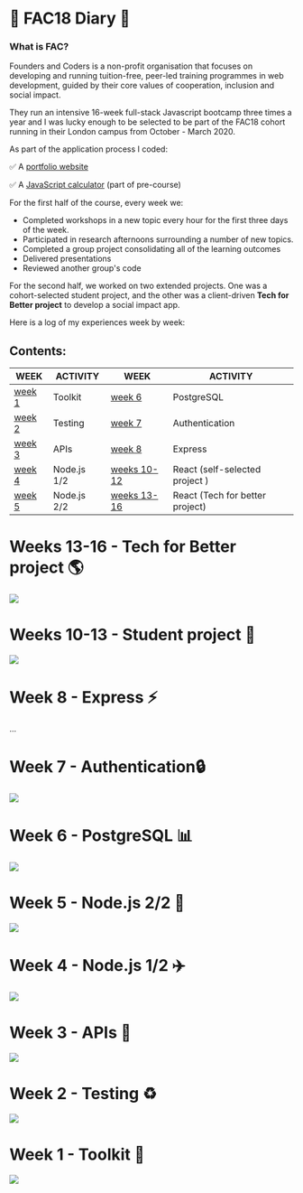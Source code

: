 # 📖 FAC18 Diary 📖

### What is FAC?
Founders and Coders is a non-profit organisation that focuses on developing and running tuition-free, peer-led training programmes in web development, guided by their core values of cooperation, inclusion and social impact.

They run an intensive 16-week full-stack Javascript bootcamp three times a year and I was lucky enough to be selected to be part of the FAC18 cohort running in their London campus from October - March 2020.

As part of the application process I coded:

✅  A [portfolio website](https://renatadev.github.io/FAC/)

✅  A [JavaScript calculator](https://renatadev.github.io/JS-Calculator/) (part of pre-course)

For the first half of the course, every week we:

* Completed workshops in a new topic every hour for the first three days of the week.
* Participated in research afternoons surrounding a number of new topics.
* Completed a group project consolidating all of the learning outcomes
* Delivered presentations
* Reviewed another group's code

For the second half, we worked on two extended projects. One was a cohort-selected student project, and the other was a client-driven **Tech for Better project** to develop a social impact app.

Here is a log of my experiences week by week: 

## Contents: 
| WEEK | ACTIVITY | WEEK | ACTIVITY |
| -------- | -------- | -------- | -------- | 
|  [week 1](#Week-1--Toolkit-)    | Toolkit     | [week 6](#Week-6--PostgreSQL-)     | PostgreSQL     |
|  [week 2](#Week-2--Testing-♻️)    | Testing     | [week 7](#Week-7--Authentication)      | Authentication     |
|  [week 3](#Week-3--APIs-)    | APIs     | [week 8](#Week-8--Express-⚡️)      | Express     |
|  [week 4](#Week-4--Node.js-1/2-✈️)    | Node.js 1/2     | [weeks 10-12](#Weeks-10-13--Student-project-)      | React (self-selected project )    |
|  [week 5](#Week-5--Node.js-2/2-)     | Node.js 2/2     | [weeks 13-16](#Weeks-13-16--Tech-for-Better-project)     | React (Tech for better project)     |

# Weeks 13-16 - Tech for Better project 🌎
![](https://i.imgur.com/hSpV7wB.png)

# Weeks 10-13 - Student project 👭
![](https://i.imgur.com/gBYMqg8.png)

# Week 8 - Express ⚡️
...

# Week 7 - Authentication🔒 
![](https://i.imgur.com/V3ZGWhU.png)

# Week 6 - PostgreSQL 📊
![](https://i.imgur.com/eVk0PEm.png)

# Week 5 - Node.js 2/2 🚀
![](https://i.imgur.com/8esROiu.png)

# Week 4 - Node.js 1/2 ✈️
![](https://i.imgur.com/kYAIkLz.png)

# Week 3 - APIs 🔀
![](https://i.imgur.com/PsM4EYN.png)

# Week 2 - Testing ♻️
![](https://i.imgur.com/lxN13mY.png)

# Week 1 - Toolkit 🔧
![](https://i.imgur.com/tHiFBAo.png)
